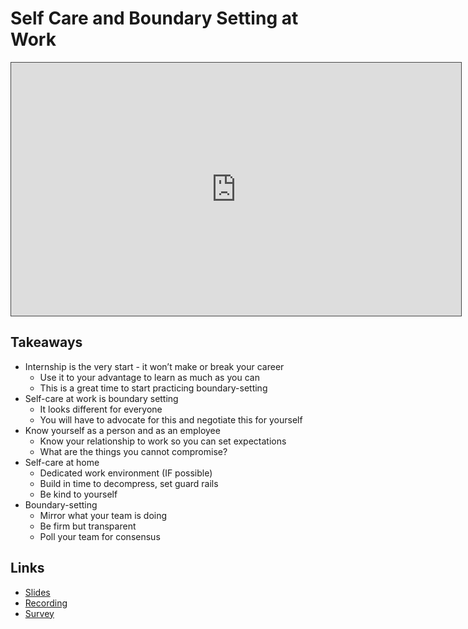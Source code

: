 # Self Care and Boundary Setting at Work

<iframe src="https://adaacademy.hosted.panopto.com/Panopto/Pages/Embed.aspx?id=e87f1577-c409-45ca-abac-acf6016ad3bb&autoplay=false&offerviewer=true&showtitle=true&showbrand=false&start=0&interactivity=all" height="405" width="720" style="border: 1px solid #464646;" allowfullscreen allow="autoplay"></iframe>

## Takeaways
- Internship is the very start - it won’t make or break your career
   - Use it to your advantage to learn as much as you can
   - This is a great time to start practicing boundary-setting
- Self-care at work is boundary setting
  - It looks different for everyone
  - You will have to advocate for this and negotiate this for yourself
- Know yourself as a person and as an employee
  - Know your relationship to work so you can set expectations
  - What are the things you cannot compromise? 
- Self-care at home
  - Dedicated work environment (IF possible)
  - Build in time to decompress, set guard rails
  - Be kind to yourself
- Boundary-setting
  - Mirror what your team is doing
  - Be firm but transparent
  - Poll your team for consensus


## Links
- [Slides](https://docs.google.com/presentation/d/1R13GrJvCdOiJItTFcdk24eMY4hBgS8ZVoKoBOobS0Q4/edit?usp=sharing)
- [Recording](https://adaacademy.hosted.panopto.com/Panopto/Pages/Viewer.aspx?id=e87f1577-c409-45ca-abac-acf6016ad3bb)
- [Survey](https://docs.google.com/forms/d/e/1FAIpQLSdmrY3oFpTkg1uPevd0dGV0TF4_V5DVyWRiBSboR_5--acnWw/viewform)
